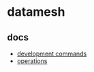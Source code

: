 # datamesh

## docs

 * [development commands](docs/dev-commands.md)
 * [operations](docs/operations.md)
 